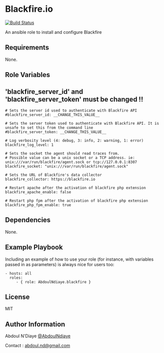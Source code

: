 Blackfire.io
============

[![Build Status](https://travis-ci.org/AbdoulNdiaye/ansible-role-blackfire.svg)](https://travis-ci.org/AbdoulNdiaye/ansible-role-blackfire)

An ansible role to install and configure Blackfire

Requirements
------------

None.

Role Variables
--------------

'blackfire_server_id' and 'blackfire_server_token' must be changed !!
--------------------------------------------------------------


    # Sets the server id used to authenticate with Blackfire API
    #blackfire_server_id: __CHANGE_THIS_VALUE__
    
    # Sets the server token used to authenticate with Blackfire API. It is unsafe to set this from the command line
    #blackfire_server_token: __CHANGE_THIS_VALUE__
    
    # Log verbosity level (4: debug, 3: info, 2: warning, 1: error)
    blackfire_log_level: 1
    
    # Sets the socket the agent should read traces from.
    # Possible value can be a unix socket or a TCP address. ie: unix:///var/run/blackfire/agent.sock or tcp://127.0.0.1:8307
    blackfire_socket: "unix:///var/run/blackfire/agent.sock"
    
    # Sets the URL of Blackfire's data collector
    blackfire_collector: https://blackfire.io
    
    # Restart apache after the activation of blackfire php extension
    blackfire_apache_enable: false
    
    # Restart php fpm after the activation of blackfire php extension
    blackfire_php_fpm_enable: true


Dependencies
------------

None.

Example Playbook
----------------

Including an example of how to use your role (for instance, with variables passed in as parameters) is always nice for users too:

    - hosts: all
      roles:
         - { role: AbdoulNdiaye.blackfire }

License
-------

MIT

Author Information
------------------

Abdoul N'Diaye [@AbdoulNdiaye](https://twitter.com/AbdoulNDiaye)

Contact : <abdoul.nd@gmail.com>
